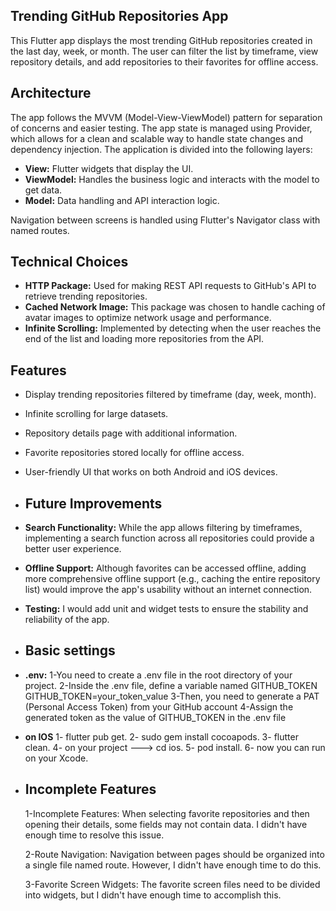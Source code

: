 ## Trending GitHub Repositories App

This Flutter app displays the most trending GitHub repositories created in the last day, week, or month. The user can filter the list by timeframe, view repository details, and add repositories to their favorites for offline access.

## Architecture

The app follows the MVVM (Model-View-ViewModel) pattern for separation of concerns and easier testing. The app state is managed using Provider, which allows for a clean and scalable way to handle state changes and dependency injection. The application is divided into the following layers:

- **View:** Flutter widgets that display the UI.
- **ViewModel:** Handles the business logic and interacts with the model to get data.
- **Model:** Data handling and API interaction logic.

Navigation between screens is handled using Flutter's Navigator class with named routes.

## Technical Choices

- **HTTP Package:** Used for making REST API requests to GitHub's API to retrieve trending repositories.
- **Cached Network Image:** This package was chosen to handle caching of avatar images to optimize network usage and performance.
- **Infinite Scrolling:** Implemented by detecting when the user reaches the end of the list and loading more repositories from the API.

## Features

- Display trending repositories filtered by timeframe (day, week, month).
- Infinite scrolling for large datasets.
- Repository details page with additional information.
- Favorite repositories stored locally for offline access.
- User-friendly UI that works on both Android and iOS devices.

- ## Future Improvements
- **Search Functionality:** While the app allows filtering by timeframes, implementing a search function across all repositories could provide a better user experience.
- **Offline Support:** Although favorites can be accessed offline, adding more comprehensive offline support (e.g., caching the entire repository list) would improve the app's usability without an internet connection.
- **Testing:** I would add unit and widget tests to ensure the stability and reliability of the app.

- ## Basic settings
- **.env:**
  1-You need to create a .env file in the root directory of your project.
  2-Inside the .env file, define a variable named GITHUB_TOKEN
  GITHUB_TOKEN=your_token_value
  3-Then, you need to generate a PAT (Personal Access Token) from your GitHub account
  4-Assign the generated token as the value of GITHUB_TOKEN in the .env file

- **on IOS**
  1- flutter pub get.
  2- sudo gem install cocoapods.
  3- flutter clean.
  4- on your project ---> cd ios.
  5- pod install.
  6- now you can run on your Xcode.

- ## Incomplete Features

  1-Incomplete Features: When selecting favorite repositories and then opening their details, some fields may not contain data. I didn't have enough time to resolve this issue.

  2-Route Navigation: Navigation between pages should be organized into a single file named route. However, I didn't have enough time to do this.

  3-Favorite Screen Widgets: The favorite screen files need to be divided into widgets, but I didn't have enough time to accomplish this.
